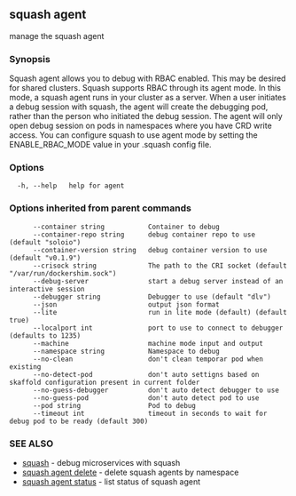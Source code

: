 ## squash agent

manage the squash agent

### Synopsis

Squash agent allows you to debug with RBAC enabled.
This may be desired for shared clusters. Squash supports RBAC through its agent
mode. In this mode, a squash agent runs in your cluster as a server. When a
user initiates a debug session with squash, the agent will create the debugging
pod, rather than the person who initiated the debug session. The agent will
only open debug session on pods in namespaces where you have CRD write access.
You can configure squash to use agent mode by setting the ENABLE_RBAC_MODE value
in your .squash config file.


### Options

```
  -h, --help   help for agent
```

### Options inherited from parent commands

```
      --container string           Container to debug
      --container-repo string      debug container repo to use (default "soloio")
      --container-version string   debug container version to use (default "v0.1.9")
      --crisock string             The path to the CRI socket (default "/var/run/dockershim.sock")
      --debug-server               start a debug server instead of an interactive session
      --debugger string            Debugger to use (default "dlv")
      --json                       output json format
      --lite                       run in lite mode (default) (default true)
      --localport int              port to use to connect to debugger (defaults to 1235)
      --machine                    machine mode input and output
      --namespace string           Namespace to debug
      --no-clean                   don't clean temporar pod when existing
      --no-detect-pod              don't auto settigns based on skaffold configuration present in current folder
      --no-guess-debugger          don't auto detect debugger to use
      --no-guess-pod               don't auto detect pod to use
      --pod string                 Pod to debug
      --timeout int                timeout in seconds to wait for debug pod to be ready (default 300)
```

### SEE ALSO

* [squash](squash.md)	 - debug microservices with squash
* [squash agent delete](squash_agent_delete.md)	 - delete squash agents by namespace
* [squash agent status](squash_agent_status.md)	 - list status of squash agent

